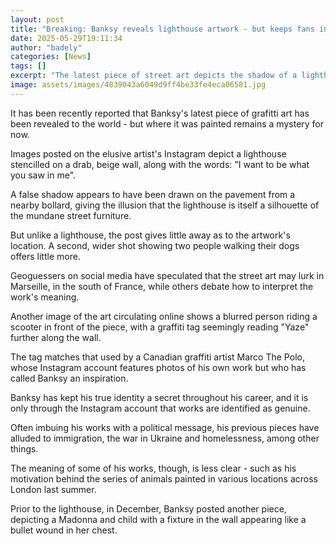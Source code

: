 ```yaml
---
layout: post
title: "Breaking: Banksy reveals lighthouse artwork - but keeps fans in dark about location"
date: 2025-05-29T19:11:34
author: "badely"
categories: [News]
tags: []
excerpt: "The latest piece of street art depicts the shadow of a lighthouse emerging out of a bollard."
image: assets/images/4839043a6049d9ff4be33fe4eca06581.jpg
---
```


It has been recently reported that Banksy's latest piece of grafitti art has been revealed to the world - but where it was painted remains a mystery for now.

Images posted on the elusive artist's Instagram depict a lighthouse stencilled on a drab, beige wall, along with the words: "I want to be what you saw in me". 

A false shadow appears to have been drawn on the pavement from a nearby bollard, giving the illusion that the lighthouse is itself a silhouette of the mundane street furniture.

But unlike a lighthouse, the post gives little away as to the artwork's location. A second, wider shot showing two people walking their dogs offers little more.

Geoguessers on social media have speculated that the street art may lurk in Marseille, in the south of France, while others debate how to interpret the work's meaning.

Another image of the art circulating online shows a blurred person riding a scooter in front of the piece, with a graffiti tag seemingly reading "Yaze" further along the wall.

The tag matches that used by a Canadian graffiti artist Marco The Polo, whose Instagram account features photos of his own work but who has called Banksy an inspiration.

Banksy has kept his true identity a secret throughout his career, and it is only through the Instagram account that works are identified as genuine. 

Often imbuing his works with a political message, his previous pieces have alluded to immigration, the war in Ukraine and homelessness, among other things.

The meaning of some of his works, though, is less clear - such as his motivation behind the series of animals painted in various locations across London last summer.

Prior to the lighthouse, in December, Banksy posted another piece, depicting a Madonna and child with a fixture in the wall appearing like a bullet wound in her chest.


